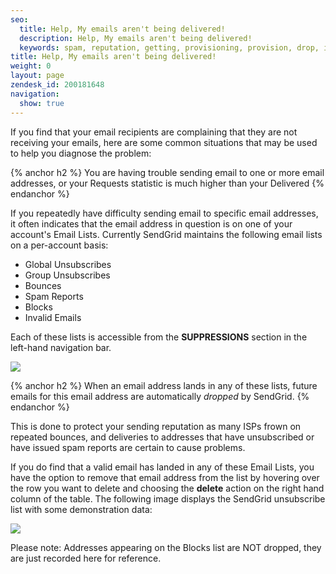 ```yaml
---
seo:
  title: Help, My emails aren't being delivered!
  description: Help, My emails aren't being delivered!
  keywords: spam, reputation, getting, provisioning, provision, drop, inbox, email, out, report, client, bounce, invalid, deliverability, not, delivered, today, problem, delivery, clarification, complain
title: Help, My emails aren't being delivered!
weight: 0
layout: page
zendesk_id: 200181648
navigation:
  show: true
---
```


If you find that your email recipients are complaining that they are not receiving your emails, here are some common situations that may be used to help you diagnose the problem:

{% anchor h2 %}
You are having trouble sending email to one or more email addresses, or your Requests statistic is much higher than your Delivered
{% endanchor %}

If you repeatedly have difficulty sending email to specific email addresses, it often indicates that the email address in question is on one of your account's Email Lists. Currently SendGrid maintains the following email lists on a per-account basis:

- Global Unsubscribes
- Group Unsubscribes
- Bounces
- Spam Reports
- Blocks
- Invalid Emails

Each of these lists is accessible from the **SUPPRESSIONS**  section in the left-hand navigation bar.

![]({{root_url}}/images/supressions.png)

{% anchor h2 %}
When an email address lands in any of these lists, future emails for this email address are automatically _dropped_ by SendGrid.
{% endanchor %}

This is done to protect your sending reputation as many ISPs frown on repeated bounces, and deliveries to addresses that have unsubscribed or have issued spam reports are certain to cause problems.

If you do find that a valid email has landed in any of these Email Lists, you have the option to remove that email address from the list by hovering over the row you want to delete and choosing the **delete** action on the right hand column of the table. The following image displays the SendGrid unsubscribe list with some demonstration data:

![]({{root_url}}/images/Cursor_and_SendGrid.png)

Please note: Addresses appearing on the Blocks list are NOT dropped, they are just recorded here for reference.
